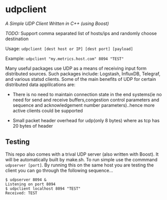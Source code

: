 # udpclient

*A Simple UDP Client Written in C++ (using Boost)*

*TODO:* Support comma separated list of hosts/ips and randomly choose destination

Usage: `udpclient [dest host or IP] [dest port] [payload]`

Example: `udpclient "my.metrics.host.com" 8094 "TEST"`

Many useful packages use UDP as a means of receiving input form distributed sources. Such packages include: Logstash, InfluxDB, Telegraf, and various statsd clients.  Some of the main benefits of UDP for certain distributed data applilcations are:

- There is no need to maintain connection state in the end systems(ie no need for send and receive buffers,congestion control parameters and sequence and acknowledgement number parameters)..hence more active clients could be supported

- Small packet header overhead for udp(only 8 bytes) where as tcp has 20 bytes of header

## Testing

This repo also comes with a trival UDP server (also written with Boost).  It will be automatically built by make.sh.  To run simple use the commmand `udpserver [port]`.  By running this on the same host you are testing the client you can go through the following sequence...

```
$ udpserver 8094 &
Listening on port 8094
$ udpclient localhost 8094 "TEST"
Received: TEST
```

